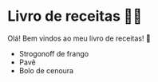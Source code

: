 # Livro de receitas :man_cook:

Olá! Bem vindos ao meu livro de receitas! :wave:

- Strogonoff de frango
- Pavê
- Bolo de cenoura



